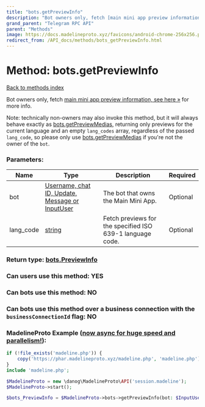 ```yaml
---
title: "bots.getPreviewInfo"
description: "Bot owners only, fetch [main mini app preview information, see here »](https://core.telegram.org/api/bots/webapps#main-mini-app-previews) for more info."
grand_parent: "Telegram RPC API"
parent: "Methods"
image: https://docs.madelineproto.xyz/favicons/android-chrome-256x256.png
redirect_from: /API_docs/methods/bots_getPreviewInfo.html
---
```

# Method: bots.getPreviewInfo
[Back to methods index](index.html)



Bot owners only, fetch [main mini app preview information, see here »](https://core.telegram.org/api/bots/webapps#main-mini-app-previews) for more info.

Note: technically non-owners may also invoke this method, but it will always behave exactly as [bots.getPreviewMedias](../methods/bots.getPreviewMedias.html), returning only previews for the current language and an empty `lang_codes` array, regardless of the passed `lang_code`, so please only use [bots.getPreviewMedias](../methods/bots.getPreviewMedias.html) if you're not the owner of the `bot`.

### Parameters:

| Name     |    Type       | Description | Required |
|----------|---------------|-------------|----------|
|bot|[Username, chat ID, Update, Message or InputUser](/API_docs/types/InputUser.html) | The bot that owns the Main Mini App. | Optional|
|lang\_code|[string](/API_docs/types/string.html) | Fetch previews for the specified ISO 639-1 language code. | Optional|


### Return type: [bots.PreviewInfo](/API_docs/types/bots.PreviewInfo.html)

### Can users use this method: **YES**


### Can bots use this method: **NO**


### Can bots use this method over a business connection with the `businessConnectionId` flag: **NO**


### MadelineProto Example ([now async for huge speed and parallelism!](https://docs.madelineproto.xyz/docs/ASYNC.html)):


```php
if (!file_exists('madeline.php')) {
    copy('https://phar.madelineproto.xyz/madeline.php', 'madeline.php');
}
include 'madeline.php';

$MadelineProto = new \danog\MadelineProto\API('session.madeline');
$MadelineProto->start();

$bots_PreviewInfo = $MadelineProto->bots->getPreviewInfo(bot: $InputUser, lang_code: 'string', );
```


